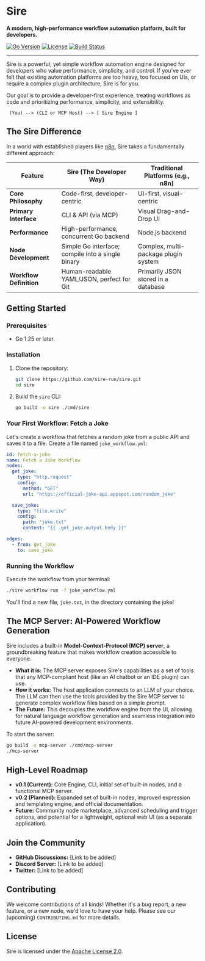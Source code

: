 # Sire

**A modern, high-performance workflow automation platform, built for developers.**

[![Go Version](https://img.shields.io/badge/go-1.25-blue.svg)](https://golang.org/)
[![License](https://img.shields.io/badge/License-Apache%202.0-blue.svg)](https://opensource.org/licenses/Apache-2.0)
[![Build Status](https://img.shields.io/badge/build-passing-brightgreen.svg)](#)

---

Sire is a powerful, yet simple workflow automation engine designed for developers who value performance, simplicity, and control. If you've ever felt that existing automation platforms are too heavy, too focused on UIs, or require a complex plugin architecture, Sire is for you.

Our goal is to provide a developer-first experience, treating workflows as code and prioritizing performance, simplicity, and extensibility.

```
 (You) --> (CLI or MCP Host) --> [ Sire Engine ]
```

## The Sire Difference

In a world with established players like [n8n](https://n8n.io/), Sire takes a fundamentally different approach:

| Feature                 | Sire (The Developer Way)                               | Traditional Platforms (e.g., n8n)         |
| ----------------------- | ------------------------------------------------------ | ----------------------------------------- |
| **Core Philosophy**     | Code-first, developer-centric                          | UI-first, visual-centric                  |
| **Primary Interface**   | CLI & API (via MCP)                                    | Visual Drag-and-Drop UI                   |
| **Performance**         | High-performance, concurrent Go backend                | Node.js backend                           |
| **Node Development**    | Simple Go interface; compile into a single binary      | Complex, multi-package plugin system      |
| **Workflow Definition** | Human-readable YAML/JSON, perfect for Git              | Primarily JSON stored in a database       |

## Getting Started

### Prerequisites

*   Go 1.25 or later.

### Installation

1.  Clone the repository:
    ```bash
    git clone https://github.com/sire-run/sire.git
    cd sire
    ```
2.  Build the `sire` CLI:
    ```bash
    go build -o sire ./cmd/sire
    ```

### Your First Workflow: Fetch a Joke

Let's create a workflow that fetches a random joke from a public API and saves it to a file. Create a file named `joke_workflow.yml`:

```yaml
id: fetch-a-joke
name: Fetch a Joke Workflow
nodes:
  get_joke:
    type: "http.request"
    config:
      method: "GET"
      url: "https://official-joke-api.appspot.com/random_joke"

  save_joke:
    type: "file.write"
    config:
      path: "joke.txt"
      content: "{{ .get_joke.output.body }}"

edges:
  - from: get_joke
    to: save_joke
```

### Running the Workflow

Execute the workflow from your terminal:

```bash
./sire workflow run -f joke_workflow.yml
```

You'll find a new file, `joke.txt`, in the directory containing the joke!

## The MCP Server: AI-Powered Workflow Generation

Sire includes a built-in **Model-Context-Protocol (MCP) server**, a groundbreaking feature that makes workflow creation accessible to everyone.

*   **What it is:** The MCP server exposes Sire's capabilities as a set of tools that any MCP-compliant host (like an AI chatbot or an IDE plugin) can use.
*   **How it works:** The host application connects to an LLM of your choice. The LLM can then use the tools provided by the Sire MCP server to generate complex workflow files based on a simple prompt.
*   **The Future:** This decouples the workflow engine from the UI, allowing for natural language workflow generation and seamless integration into future AI-powered development environments.

To start the server:
```bash
go build -o mcp-server ./cmd/mcp-server
./mcp-server
```

## High-Level Roadmap

*   **v0.1 (Current):** Core Engine, CLI, initial set of built-in nodes, and a functional MCP server.
*   **v0.2 (Planned):** Expanded set of built-in nodes, improved expression and templating engine, and official documentation.
*   **Future:** Community node marketplace, advanced scheduling and trigger options, and potential for a lightweight, optional web UI (as a separate application).

## Join the Community

*   **GitHub Discussions:** [Link to be added]
*   **Discord Server:** [Link to be added]
*   **Twitter:** [Link to be added]

## Contributing

We welcome contributions of all kinds! Whether it's a bug report, a new feature, or a new node, we'd love to have your help. Please see our (upcoming) `CONTRIBUTING.md` for more details.

## License

Sire is licensed under the [Apache License 2.0](LICENSE.md).